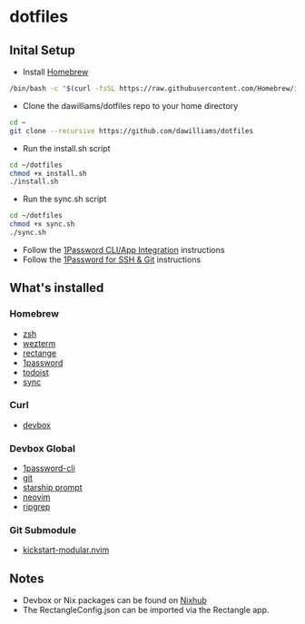 # dotfiles 
## Inital Setup
- Install [Homebrew](https://docs.brew.sh/Installation#macos-requirements)
```bash
/bin/bash -c "$(curl -fsSL https://raw.githubusercontent.com/Homebrew/install/master/install.sh)"
```
- Clone the dawilliams/dotfiles repo to your home directory
```bash
cd ~
git clone --recursive https://github.com/dawilliams/dotfiles
```
- Run the install.sh script
```bash
cd ~/dotfiles
chmod +x install.sh
./install.sh
```
- Run the sync.sh script
```bash
cd ~/dotfiles
chmod +x sync.sh
./sync.sh
```
- Follow the [1Password CLI/App Integration](https://developer.1password.com/docs/cli/app-integration) instructions
- Follow the [1Password for SSH & Git](https://developer.1password.com/docs/ssh) instructions

## What's installed
### Homebrew
- [zsh](https://www.zsh.org)
- [wezterm](https://wezfurlong.org/wezterm/index.html)
- [rectange](https://rectangleapp.com)
- [1password](https://1password.com)
- [todoist](https://todoist.com/downloads)
- [sync](https://www.sync.com)

### Curl
- [devbox](https://www.jetify.com/devbox/docs)

### Devbox Global
- [1password-cli](https://1password.com/downloads/command-line)
- [git](https://git-scm.com/)
- [starship prompt](https://starship.rs)
- [neovim](https://neovim.io)
- [ripgrep](https://github.com/BurntSushi/ripgrep)

### Git Submodule
- [kickstart-modular.nvim](https://github.com/dawilliams/kickstart-modular.nvim/tree/master)

## Notes
- Devbox or Nix packages can be found on [Nixhub](https://www.nixhub.io)
- The RectangleConfig.json can be imported via the Rectangle app.
